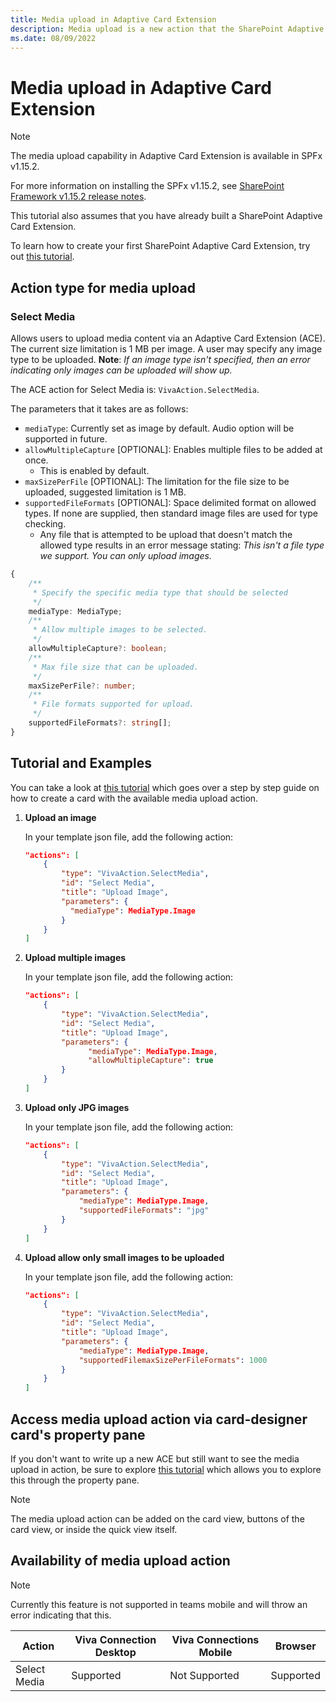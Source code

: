 ```yaml
---
title: Media upload in Adaptive Card Extension
description: Media upload is a new action that the SharePoint Adaptive Card Extension framework supports, which enables third party developers to upload data content to sharepoint.
ms.date: 08/09/2022
---
```

# Media upload in Adaptive Card Extension

> [!NOTE]
> The media upload capability in Adaptive Card Extension is available in SPFx v1.15.2.
>
> For more information on installing the SPFx v1.15.2, see [SharePoint Framework v1.15.2 release notes](../../../../release-1.15.2.md).
>
> This tutorial also assumes that you have already built a SharePoint Adaptive Card Extension.
>
> To learn how to create your first SharePoint Adaptive Card Extension, try out [this tutorial](../../../get-started/build-first-sharepoint-adaptive-card-extension.md).

## Action type for media upload

### Select Media

Allows users to upload media content via an Adaptive Card Extension (ACE). The current size limitation is 1 MB per image. A user may specify any image type to be uploaded. **Note**: _If an image type isn't specified, then an error indicating only images can be uploaded will show up._

The ACE action for Select Media is: `VivaAction.SelectMedia`.

The parameters that it takes are as follows:

- `mediaType`: Currently set as image by default. Audio option will be supported in future.
- `allowMultipleCapture` [OPTIONAL]: Enables multiple files to be added at once.
  - This is enabled by default.
- `maxSizePerFile` [OPTIONAL]: The limitation for the file size to be uploaded, suggested limitation is 1 MB.
- `supportedFileFormats` [OPTIONAL]:  Space delimited format on allowed types. If none are supplied, then standard image files are used for type checking.
  - Any file that is attempted to be upload that doesn't match the allowed type results in an error message stating: _This isn't a file type we support. You can only upload images._

```typescript
{
    /**
     * Specify the specific media type that should be selected
     */
    mediaType: MediaType;
    /**
     * Allow multiple images to be selected.
     */
    allowMultipleCapture?: boolean;
    /**
     * Max file size that can be uploaded.
     */
    maxSizePerFile?: number;
    /**
     * File formats supported for upload.
     */
    supportedFileFormats?: string[];
}
```

## Tutorial and Examples

You can take a look at [this tutorial](./MediaUploadTutorial.md) which goes over a step by step guide on how to create a card with the available media upload action.

1. **Upload an image**
  
    In your template json file, add the following action:
  
    ```json
    "actions": [
        {
            "type": "VivaAction.SelectMedia",
            "id": "Select Media",
            "title": "Upload Image",
            "parameters": {
              "mediaType": MediaType.Image
            }
        }
    ]
    ```

1. **Upload multiple images**
  
    In your template json file, add the following action:
  
    ```json
    "actions": [
        {
            "type": "VivaAction.SelectMedia",
            "id": "Select Media",
            "title": "Upload Image",
            "parameters": {
                  "mediaType": MediaType.Image,
                  "allowMultipleCapture": true
            }
        }
    ]
    ```

1. **Upload only JPG images**
  
    In your template json file, add the following action:
  
    ```json
    "actions": [
        {
            "type": "VivaAction.SelectMedia",
            "id": "Select Media",
            "title": "Upload Image",
            "parameters": {
                "mediaType": MediaType.Image,
                "supportedFileFormats": "jpg"
            }
        }
    ]
    ```

1. **Upload allow only small images to be uploaded**

    In your template json file, add the following action:
  
    ```json
    "actions": [
        {
            "type": "VivaAction.SelectMedia",
            "id": "Select Media",
            "title": "Upload Image",
            "parameters": {
                "mediaType": MediaType.Image,
                "supportedFilemaxSizePerFileFormats": 1000
            }
        }
    ]
    ```

## Access media upload action via card-designer card's property pane

If you don't want to write up a new ACE but still want to see the media upload in action, be sure to explore [this tutorial](./MediaUploadPropertyPane.md) which allows you to explore this through the property pane.

> [!NOTE]
> The media upload action can be added on the card view, buttons of the card view, or inside the quick view itself.

## Availability of media upload action

> [!NOTE]
> Currently this feature is not supported in teams mobile and will throw an error indicating that this.

Action       | Viva Connection Desktop | Viva Connections Mobile | Browser
------------- | ------------- | ------------- | -------------
Select Media | Supported | Not Supported | Supported
